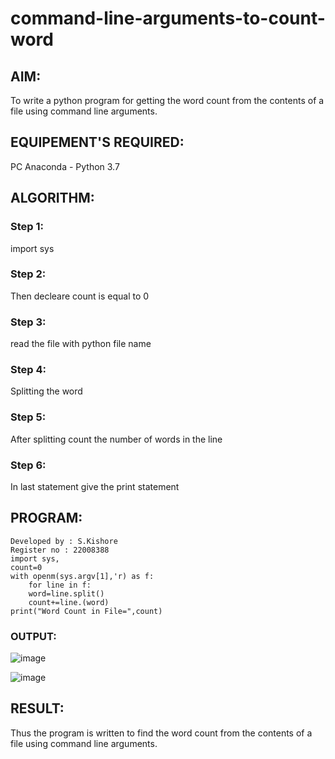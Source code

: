 # command-line-arguments-to-count-word
## AIM:
To write a python program for getting the word count from the contents of a file using command line arguments.
## EQUIPEMENT'S REQUIRED: 
PC
Anaconda - Python 3.7
## ALGORITHM: 
### Step 1:
import sys

### Step 2:
Then decleare count is equal to 0 
 
### Step 3: 
read the file with python file name 

### Step 4:  
Splitting the word 

### Step 5: 
After splitting count the number of words in the line 

### Step 6: 

In last statement give the print statement

## PROGRAM:
```
Developed by : S.Kishore
Register no : 22008388
import sys,
count=0
with openm(sys.argv[1],'r) as f:
    for line in f:
    word=line.split()
    count+=line.(word)
print("Word Count in File=",count)

```

### OUTPUT:
![image](https://user-images.githubusercontent.com/118679883/214784363-04a40164-ee7f-4d81-8e4a-69c6852c6c70.png)

![image](https://user-images.githubusercontent.com/118679883/214784446-0a60bce7-d70e-4a46-adde-1df830bf311a.png)




## RESULT:
Thus the program is written to find the word count from the contents of a file using command line arguments.
